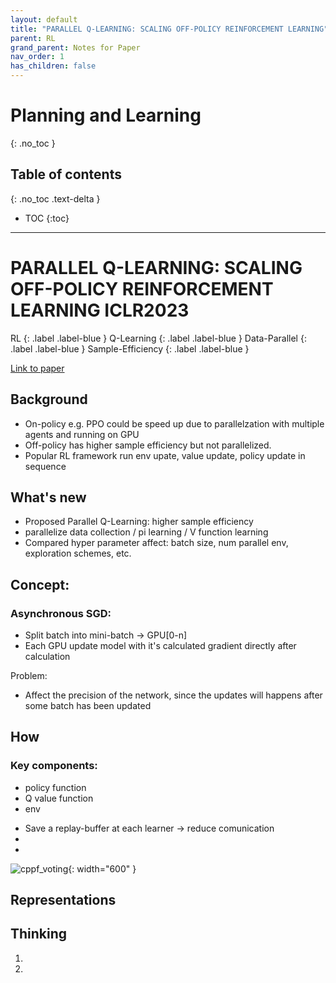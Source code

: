 ```yaml
---
layout: default
title: "PARALLEL Q-LEARNING: SCALING OFF-POLICY REINFORCEMENT LEARNING"
parent: RL
grand_parent: Notes for Paper
nav_order: 1
has_children: false
---
```

<script
  src="https://cdn.mathjax.org/mathjax/latest/MathJax.js?config=TeX-AMS-MML_HTMLorMML"
  type="text/javascript">
</script>
# Planning and Learning
{: .no_toc }

## Table of contents
{: .no_toc .text-delta }

- TOC
{:toc}

---

# PARALLEL Q-LEARNING: SCALING OFF-POLICY REINFORCEMENT LEARNING **ICLR2023**
<div markdown="1">
RL
{: .label .label-blue }  
Q-Learning
{: .label .label-blue }
Data-Parallel
{: .label .label-blue }
Sample-Efficiency
{: .label .label-blue }
</div>

[Link to paper](https://openreview.net/pdf?id=vFvw8EzQNLy)

## Background
* On-policy e.g. PPO could be speed up due to parallelzation with multiple agents and running on GPU
* Off-policy has higher sample efficiency but not parallelized.
* Popular RL framework run env upate, value update, policy update in sequence

## What's new
* Proposed Parallel Q-Learning: higher sample efficiency
* parallelize data collection / pi learning / V function learning  
* Compared hyper parameter affect: batch size, num parallel env, exploration schemes, etc.

## Concept:
###  Asynchronous SGD:
* Split batch into mini-batch -> GPU[0-n]
* Each GPU update model with it's calculated gradient directly after calculation

Problem:
* Affect the precision of the network, since the updates will happens after some batch has been updated
   

## How
### Key components:
- policy function
- Q value function
- env

* Save a replay-buffer at each learner -> reduce comunication 
* 
* 

![cppf_voting](/blog/assets/PPGS_model.png){: width="600" }
## Representations


## Thinking
1. 
2. 






